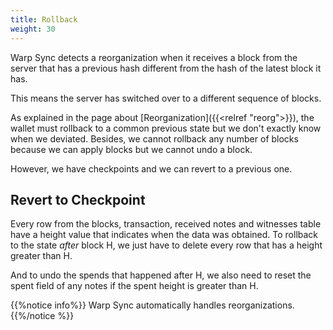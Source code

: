 ```yaml
---
title: Rollback
weight: 30
---
```


Warp Sync detects a reorganization when it receives a block from the server
that has a previous hash different from the hash of the latest block it has.

This means the server has switched over to a different sequence of blocks.

As explained in the page about [Reorganization]({{<relref "reorg">}}),
the wallet must rollback to a common previous state but we don't exactly
know when we deviated. Besides, we cannot rollback any number of blocks
because we can apply blocks but we cannot undo a block.

However, we have checkpoints and we can revert to a previous one.

## Revert to Checkpoint

Every row from the blocks, transaction, received notes 
and witnesses table
have a height value that indicates when the data was obtained.
To rollback to the state *after* block H, we just have to delete
every row that has a height greater than H.

And to undo the spends that happened after H, we also need to 
reset the spent field of any notes if the spent height is greater than 
H.

{{%notice info%}}
Warp Sync automatically handles reorganizations.
{{%/notice %}}
